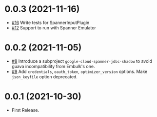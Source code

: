 0.0.3 (2021-11-16)
==================

* [#16](https://github.com/trocco-io/embulk-input-spanner/pull/16) Write tests for SpannerInputPlugin
* [#12](https://github.com/trocco-io/embulk-input-spanner/pull/12) Support to run with Spanner Emulator

0.0.2 (2021-11-05)
==================

* [#8](https://github.com/trocco-io/embulk-input-spanner/pull/8) Introduce a subproject `google-cloud-spanner-jdbc-shadow` to avoid guava incompatibility from Embulk's one.
* [#9](https://github.com/trocco-io/embulk-input-spanner/pull/9) Add `credentials`, `oauth_token`, `optimizer_version` options. Make `json_keyfile` option deprecated.

0.0.1 (2021-10-30)
==================

* First Release.

